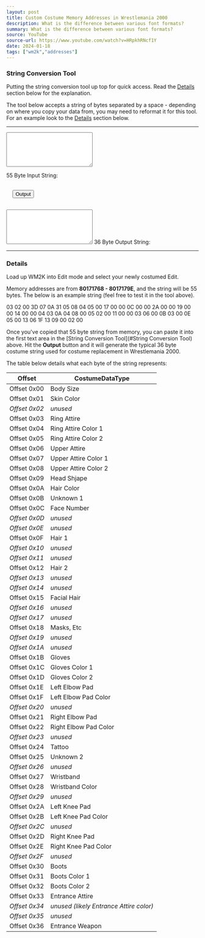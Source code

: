 ```yaml
---
layout: post
title: Custom Costume Memory Addresses in Wrestlemania 2000
description: What is the difference between various font formats?
summary: What is the difference between various font formats?
source: YouTube
source-url: https://www.youtube.com/watch?v=HRpkhRNcf1Y
date: 2024-01-18
tags: ["wm2k","addresses"]
---
```


### <a name="String Conversion Tool"></a> String Conversion Tool

Putting the string conversion tool up top for quick access.  Read the [Details](#Details) section below for the explanation.

The tool below accepts a string of bytes separated by a space - depending on where you copy your data from, you may need to reformat it for this tool.  For an example look to the [Details](#Details) section below.

----

<div class="form-floating w-75 mx-auto d-block">

<textarea class="form-control" style="height: 90px; padding: 1.5rem" id="input"></textarea>
<label for="input">55 Byte Input String:</label>
</div>


<button class="btn btn-primary btn-lg mx-auto d-block" type="button" style="margin: 1rem" onclick="genValue()">Output</button>

<div class="form-floating w-75 mx-auto d-block">
<textarea class="form-control" style="height: 90px; padding: 1.5rem"  id="output"></textarea>
<label for="output">36 Byte Output String:</label>
</div>

----

### <a name="Details"></a> Details

Load up WM2K into Edit mode and select your newly costumed Edit.

Memory addresses are from **80171768 - 8017179E**, and the string will be 55 bytes.  The below is an example string (feel free to test it in the tool above).


03 02 00 3D 07 0A 31 05 08 04 05 00 17 00 00 0C 00 00 2A 00 00 19 00 00 14 00 00 04 03 0A 04 08 00 05 02 00 11 00 00 03 06 00 0B 03 00 0E 05 00 13 06 1F 13 09 00 02 00


Once you've copied that 55 byte string from memory, you can paste it into the first text area in the [String Conversion Tool](#String Conversion Tool) above.  Hit the **Output** button and it will generate the typical 36 byte costume string used for costume replacement in Wrestlemania 2000.

The table below details what each byte of the string represents:

| Offset      | CostumeDataType |
| ----------- | --------------- |
| Offset 0x00 | Body Size |
| Offset 0x01 | Skin Color |
| *Offset 0x02* | *unused* |
| Offset 0x03 | Ring Attire |
| Offset 0x04 | Ring Attire Color 1 |
| Offset 0x05 | Ring Attire Color 2 |
| Offset 0x06 | Upper Attire |
| Offset 0x07 | Upper Attire Color 1 |
| Offset 0x08 | Upper Attire Color 2 |
| Offset 0x09 | Head Shjape |
| Offset 0x0A | Hair Color |
| Offset 0x0B | Unknown 1 |
| Offset 0x0C | Face Number |
| *Offset 0x0D* | *unused* |
| *Offset 0x0E* | *unused* |
| Offset 0x0F | Hair 1 |
| *Offset 0x10* | *unused* |
| *Offset 0x11* | *unused* |
| Offset 0x12 | Hair 2 |
| *Offset 0x13* | *unused* |
| *Offset 0x14* | *unused* |
| Offset 0x15 | Facial Hair |
| *Offset 0x16* | *unused* |
| *Offset 0x17* | *unused* |
| Offset 0x18 | Masks, Etc |
| *Offset 0x19* | *unused* |
| *Offset 0x1A* | *unused* |
| Offset 0x1B | Gloves |
| Offset 0x1C | Gloves Color 1 |
| Offset 0x1D | Gloves Color 2 |
| Offset 0x1E | Left Elbow Pad |
| Offset 0x1F | Left Elbow Pad Color |
| *Offset 0x20* | *unused* |
| Offset 0x21 | Right Elbow Pad |
| Offset 0x22 | Right Elbow Pad Color |
| *Offset 0x23* | *unused* |
| Offset 0x24 | Tattoo |
| Offset 0x25 | Unknown 2 |
| *Offset 0x26* | *unused* |
| Offset 0x27 | Wristband |
| Offset 0x28 | Wristband Color |
| *Offset 0x29* | *unused* |
| Offset 0x2A | Left Knee Pad |
| Offset 0x2B | Left Knee Pad Color |
| *Offset 0x2C* | *unused* |
| Offset 0x2D | Right Knee Pad |
| Offset 0x2E | Right Knee Pad Color |
| *Offset 0x2F* | *unused* |
| Offset 0x30 | Boots |
| Offset 0x31 | Boots Color 1 |
| Offset 0x32 | Boots Color 2 |
| Offset 0x33 | Entrance Attire |
| *Offset 0x34* | *unused (likely Entrance Attire color)* |
| *Offset 0x35* | *unused* |
| Offset 0x36 | Entrance Weapon |

<script>
		function genValue() {
			var input = document.getElementById("input").value;
			const iArray = input.split(" ");
			document.getElementById("output").value = iArray[9] + " " + iArray[10] + " " + iArray[11] + " " + iArray[12] + " " + iArray[15] + " " + iArray[18] + " " + iArray[21] + " " + iArray[24] + " " + iArray[0] + " " + iArray[1] + " " + iArray[3] + " " + iArray[4] + " " + iArray[5] + " " + iArray[6] + " " + iArray[7] + " " + iArray[8] + " " + iArray[27] + " " + iArray[28] + " " + iArray[29] + " " + iArray[36] + " " + iArray[37] + " " + iArray[39] + " " + iArray[40] + " " + iArray[30] + " " + iArray[31] + " " + iArray[33] + " " + iArray[34] + " " + iArray[42] + " " + iArray[43] + " " + iArray[45] + " " + iArray[46] + " " + iArray[48] + " " + iArray[49] + " " + iArray[50] + " " + iArray[51] + " " + iArray[54];
		}
</script>
